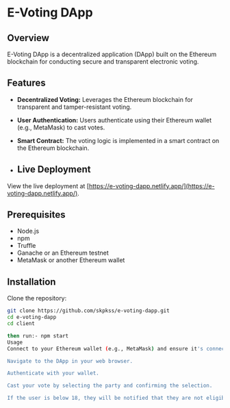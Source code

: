 # E-Voting DApp

## Overview

E-Voting DApp is a decentralized application (DApp) built on the Ethereum blockchain for conducting secure and transparent electronic voting.

## Features

- **Decentralized Voting:** Leverages the Ethereum blockchain for transparent and tamper-resistant voting.

- **User Authentication:** Users authenticate using their Ethereum wallet (e.g., MetaMask) to cast votes.

- **Smart Contract:** The voting logic is implemented in a smart contract on the Ethereum blockchain.



- ## Live Deployment

View the live deployment at [https://e-voting-dapp.netlify.app/](https://e-voting-dapp.netlify.app/).

## Prerequisites

- Node.js
- npm
- Truffle
- Ganache or an Ethereum testnet
- MetaMask or another Ethereum wallet

## Installation

Clone the repository:
   ```bash
   git clone https://github.com/skpkss/e-voting-dapp.git
   cd e-voting-dapp
   cd client

then run:- npm start
Usage
Connect to your Ethereum wallet (e.g., MetaMask) and ensure it's connected to the appropriate network (mainnet, testnet, or a local blockchain).

Navigate to the DApp in your web browser.

Authenticate with your wallet.

Cast your vote by selecting the party and confirming the selection.

If the user is below 18, they will be notified that they are not eligible to vote.

